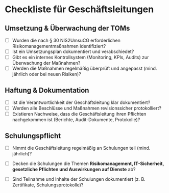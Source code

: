 # Checkliste für Geschäftsleitungen

## Umsetzung & Überwachung der TOMs
- [ ] Wurden die nach § 30 NIS2UmsuCG erforderlichen Risikomanagementmaßnahmen identifiziert?  
- [ ] Ist ein Umsetzungsplan dokumentiert und verabschiedet?  
- [ ] Gibt es ein internes Kontrollsystem (Monitoring, KPIs, Audits) zur Überwachung der Maßnahmen?  
- [ ] Werden die Maßnahmen regelmäßig überprüft und angepasst (mind. jährlich oder bei neuen Risiken)?  

## Haftung & Dokumentation
- [ ] Ist die Verantwortlichkeit der Geschäftsleitung klar dokumentiert?  
- [ ] Werden alle Beschlüsse und Maßnahmen revisionssicher protokolliert?  
- [ ] Existieren Nachweise, dass die Geschäftsleitung ihren Pflichten nachgekommen ist (Berichte, Audit-Dokumente, Protokolle)?  

## Schulungspflicht
- [ ] Nimmt die Geschäftsleitung regelmäßig an Schulungen teil (mind. jährlich)?  
- [ ] Decken die Schulungen die Themen **Risikomanagement, IT-Sicherheit, gesetzliche Pflichten und Auswirkungen auf Dienste** ab?  
- [ ] Sind Teilnahme und Inhalte der Schulungen dokumentiert (z. B. Zertifikate, Schulungsprotokolle)?   

